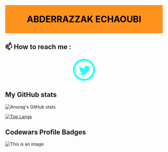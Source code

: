 <p ><h1 align="center" style="color:#000; background: #fe921f;line-height: 90px;margin-top:40px" >ABDERRAZZAK ECHAOUBI</h1></p>

## 📫 How to reach me :
<p align="center"><a href="https://twitter.com/echaoubiabdo"> <img src="iconmonstr-twitter-5-240.png" width ="70"></a>
</p>


## My GitHub stats
![Anurag's GitHub stats](https://github-readme-stats.vercel.app/api?username=abdochaoubi&show_icons=true&theme=radical)

[![Top Langs](https://github-readme-stats.vercel.app/api/top-langs/?username=anuraghazra&layout=compact&theme=dracula)](https://github.com/anuraghazra/github-readme-stats)
##  Codewars Profile Badges
![This is an image](https://www.codewars.com/users/abdochaoubi/badges/large)


